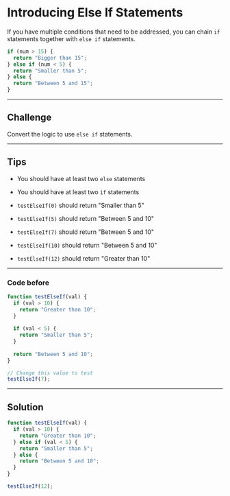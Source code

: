 # Introducing Else If Statements

If you have multiple conditions that need to be addressed, you can chain `if` statements together with `else if` statements.

```js
if (num > 15) {
  return "Bigger than 15";
} else if (num < 5) {
  return "Smaller than 5";
} else {
  return "Between 5 and 15";
}
```

---

## Challenge

Convert the logic to use `else if` statements.

---

## Tips

- You should have at least two `else` statements

- You should have at least two `if` statements

- `testElseIf(0)` should return "Smaller than 5"

- `testElseIf(5)` should return "Between 5 and 10"

- `testElseIf(7)` should return "Between 5 and 10"

- `testElseIf(10)` should return "Between 5 and 10"

- `testElseIf(12)` should return "Greater than 10"

---

### Code before

```js
function testElseIf(val) {
  if (val > 10) {
    return "Greater than 10";
  }
  
  if (val < 5) {
    return "Smaller than 5";
  }
  
  return "Between 5 and 10";
}

// Change this value to test
testElseIf(7);
```

---

## Solution

```js
function testElseIf(val) {
  if (val > 10) {
    return "Greater than 10";
  } else if (val < 5) {
    return "Smaller than 5";
  } else {
    return "Between 5 and 10";
  }
}

testElseIf(12);
```